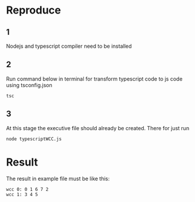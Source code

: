 # Reproduce
## 1
Nodejs and typescript compiler need to be installed

## 2
Run command below in terminal for transform typescript code to js code using tsconfig.json
```
tsc
```

## 3
At this stage the executive file should already be created. There for just run
```
node typescriptWCC.js
```

# Result
The result in example file must be like this:
```
wcc 0: 0 1 6 7 2
wcc 1: 3 4 5
```
